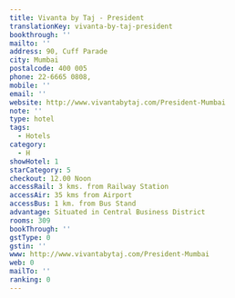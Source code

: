 ```yaml
---
title: Vivanta by Taj - President
translationKey: vivanta-by-taj-president
bookthrough: ''
mailto: ''
address: 90, Cuff Parade
city: Mumbai
postalcode: 400 005
phone: 22-6665 0808,
mobile: ''
email: ''
website: http://www.vivantabytaj.com/President-Mumbai
note: ''
type: hotel
tags:
  - Hotels
category:
  - H
showHotel: 1
starCategory: 5
checkout: 12.00 Noon
accessRail: 3 kms. from Railway Station
accessAir: 35 kms from Airport
accessBus: 1 km. from Bus Stand
advantage: Situated in Central Business District
rooms: 309
bookThrough: ''
gstType: 0
gstin: ''
www: http://www.vivantabytaj.com/President-Mumbai
web: 0
mailTo: ''
ranking: 0
---
```







